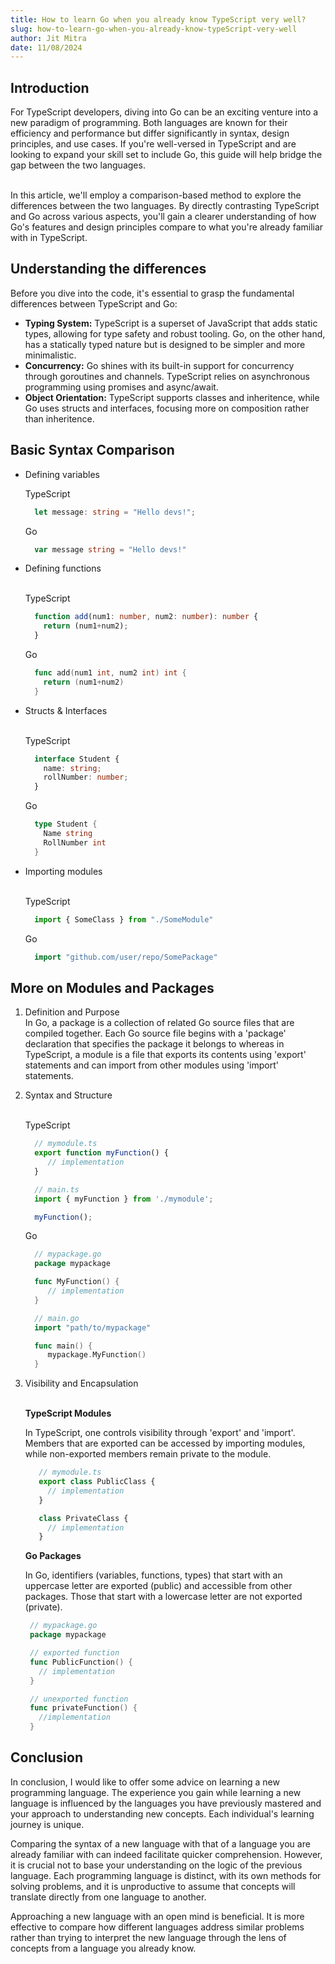 ```yaml
---
title: How to learn Go when you already know TypeScript very well?
slug: how-to-learn-go-when-you-already-know-typeScript-very-well
author: Jit Mitra
date: 11/08/2024
---
```


## Introduction

For TypeScript developers, diving into Go can be an exciting venture into a new paradigm of programming. Both languages are known for their efficiency and performance but differ significantly in syntax, design principles, and use cases. If you're well-versed in TypeScript and are looking to expand your skill set to include Go, this guide will help bridge the gap between the two languages. <br/> <br/>

In this article, we'll employ a comparison-based method to explore the differences between the two languages. By directly contrasting TypeScript and Go across various aspects, you'll gain a clearer understanding of how Go's features and design principles compare to what you're already familiar with in TypeScript.

## Understanding the differences

Before you dive into the code, it's essential to grasp the fundamental differences between TypeScript and Go:

- **Typing System:** TypeScript is a superset of JavaScript that adds static types, allowing for type safety and robust tooling. Go, on the other hand, has a statically typed nature but is designed to be simpler and more minimalistic.   
- **Concurrency:** Go shines with its built-in support for concurrency through goroutines and channels. TypeScript relies on asynchronous programming using promises and async/await.   
- **Object Orientation:** TypeScript supports classes and inheritence, while Go uses structs and interfaces, focusing more on composition rather than inheritence.

## Basic Syntax Comparison

- Defining variables <br/>
  
  TypeScript
  
  ```typescript
    let message: string = "Hello devs!";
  ```

  Go
  
  ```go
    var message string = "Hello devs!"
  ```
- Defining functions <br/> <br/>
  
  TypeScript
  
  ```typescript
    function add(num1: number, num2: number): number {
      return (num1+num2);
    }
  ```

  Go
  
  ```go
    func add(num1 int, num2 int) int {
      return (num1+num2)
    }
  ```
- Structs & Interfaces <br/> <br/>
 
  TypeScript
  
  ```typescript
    interface Student {
      name: string;
      rollNumber: number;
    }
  ```

  Go
  
  ```go
    type Student {
      Name string
      RollNumber int
    }
  ```

- Importing modules <br/> <br/>
  
  TypeScript
  
  ```typescript
    import { SomeClass } from "./SomeModule"
  ```

  Go
  
  ```go
    import "github.com/user/repo/SomePackage"
  ```

## More on Modules and Packages

1. Definition and Purpose  
   In Go, a package is a collection of related Go source files that are compiled together. Each Go source file begins with a 'package' declaration that specifies the package it belongs to whereas in TypeScript, a module is a file that exports its contents using 'export' statements and can import from other modules using 'import' statements.

2. Syntax and Structure <br/> <br/>
  
   TypeScript

   ```typescript
     // mymodule.ts
     export function myFunction() {
        // implementation
     }

     // main.ts
     import { myFunction } from './mymodule';

     myFunction();
   ```
   
   Go

   ```go
     // mypackage.go
     package mypackage

     func MyFunction() {
        // implementation
     }

     // main.go
     import "path/to/mypackage"

     func main() {
        mypackage.MyFunction()
     }
   ```

4. Visibility and Encapsulation <br/> <br/>
   
   **TypeScript Modules** <br/>
 
   In TypeScript, one controls visibility through 'export' and 'import'. Members that are exported can be accessed by importing modules, while non-exported members remain private to the module.

   ```typescript
      // mymodule.ts
      export class PublicClass {
        // implementation
      }

      class PrivateClass {
        // implementation
      }
   ```
   
   **Go Packages** <br/>

   In Go, identifiers (variables, functions, types) that start with an uppercase letter are exported (public) and accessible from other packages. Those that start with a lowercase letter are not exported (private).

   ```go
    // mypackage.go
    package mypackage

    // exported function
    func PublicFunction() {
      // implementation
    }

    // unexported function
    func privateFunction() {
      //implementation
    }
   ```


 
## Conclusion

In conclusion, I would like to offer some advice on learning a new programming language. The experience you gain while learning a new language is influenced by the languages you have previously mastered and your approach to understanding new concepts. Each individual's learning journey is unique.

Comparing the syntax of a new language with that of a language you are already familiar with can indeed facilitate quicker comprehension. However, it is crucial not to base your understanding on the logic of the previous language. Each programming language is distinct, with its own methods for solving problems, and it is unproductive to assume that concepts will translate directly from one language to another.

Approaching a new language with an open mind is beneficial. It is more effective to compare how different languages address similar problems rather than trying to interpret the new language through the lens of concepts from a language you already know.
